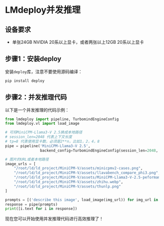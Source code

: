 
# LMdeploy并发推理

## 设备要求
- 单张24GB NVIDIA 20系以上显卡，或者两张以上12GB 20系以上显卡

## 步骤1：安装deploy

安装`deploy`库，注意不要使用源码编译：

```sh
pip install deploy
```

## 步骤2：并发推理代码

以下是一个并发推理的代码示例：

```python
from lmdeploy import pipeline, TurbomindEngineConfig
from lmdeploy.vl import load_image

# 可将MiniCPM-Llama3-V 2.5换成本地路径
# session_len=2048 代表上下文长度
# tp=8 代表使用显卡数，必须是2**n，比如1，2，4，8
pipe = pipeline('MiniCPM-Llama3-V 2.5',
                backend_config=TurbomindEngineConfig(session_len=2048, tp=8),)

# 图片的URL或者本地路径
image_urls = [
    "/root/ld/ld_project/MiniCPM-V/assets/minicpmv2-cases.png",
    "/root/ld/ld_project/MiniCPM-V/assets/llavabench_compare_phi3.png",
    "/root/ld/ld_project/MiniCPM-V/assets/MiniCPM-Llama3-V-2.5-peformance.png",
    "/root/ld/ld_project/MiniCPM-V/assets/zhihu.webp",
    "/root/ld/ld_project/MiniCPM-V/assets/thunlp.png"
]

prompts = [('describe this image', load_image(img_url)) for img_url in image_urls]
response = pipe(prompts)
print([i.text for i in response])
```

现在您可以开始使用并发推理代码进行高效推理了！
